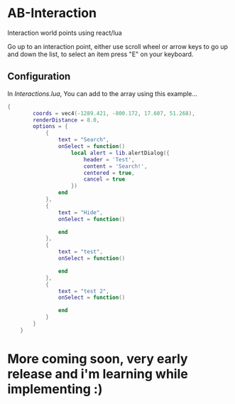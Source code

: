 
# AB-Interaction

Interaction world points using react/lua

Go up to an interaction point, either use scroll wheel or arrow keys to go up and down the list, to select an item press "E" on your keyboard.

## Configuration
In *Interactions.lua*, You can add to the array using this example...
```lua
{
        coords = vec4(-1289.421, -800.172, 17.607, 51.268),
        renderDistance = 8.0,
        options = {
            {
                text = "Search",
                onSelect = function()
                    local alert = lib.alertDialog({
                        header = 'Test',
                        content = 'Search!',
                        centered = true,
                        cancel = true
                    })                    
                end
            },
            {
                text = "Hide",
                onSelect = function()

                end
            },
            {
                text = "test",
                onSelect = function()

                end
            },
            {
                text = "test 2",
                onSelect = function()

                end
            }
        }
    }
```

# More coming soon, very early release and i'm learning while implementing :)
